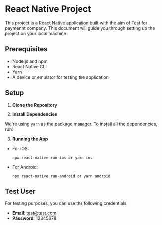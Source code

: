 # React Native Project

This project is a React Native application built with the aim of Test for paymennt company. This document will guide you through setting up the project on your local machine.

## Prerequisites

- Node.js and npm
- React Native CLI
- Yarn
- A device or emulator for testing the application

## Setup

1. **Clone the Repository**

2. **Install Dependencies**

We're using `yarn` as the package manager. To install all the dependencies, run:

3. **Running the App**

- For iOS:

  ```
  npx react-native run-ios or yarn ios
  ```

- For Android:

  ```
  npx react-native run-android or yarn android
  ```

## Test User

For testing purposes, you can use the following credentials:

- **Email**: test@test.com
- **Password**: 12345678
